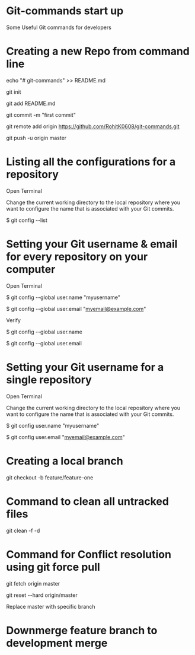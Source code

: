 # Git-commands start up
Some Useful Git commands for developers

# Creating a new Repo from command line
echo "# git-commands" >> README.md

git init

git add README.md

git commit -m "first commit"

git remote add origin https://github.com/RohitK0608/git-commands.git

git push -u origin master

# Listing all the configurations for a repository

Open Terminal

Change the current working directory to the local repository where you want to configure the name that is associated with your Git commits.

$ git config --list

# Setting your Git username & email for every repository on your computer
Open Terminal

$ git config --global user.name "myusername"

$ git config --global user.email "myemail@example.com"


Verify

$ git config --global user.name

$ git config --global user.email


# Setting your Git username for a single repository
Open Terminal

Change the current working directory to the local repository where you want to configure the name that is associated with your Git commits.

$ git config user.name "myusername"

$ git config user.email "myemail@example.com"

# Creating a local branch
git checkout -b feature/feature-one

# Command to clean all untracked files
git clean -f -d

# Command for Conflict resolution using git force pull
git fetch origin master

git reset --hard origin/master

Replace master with specific branch

# Downmerge feature branch to development merge


